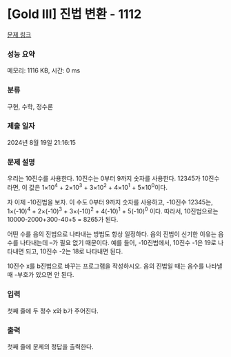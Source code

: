 # [Gold III] 진법 변환 - 1112 

[문제 링크](https://www.acmicpc.net/problem/1112) 

### 성능 요약

메모리: 1116 KB, 시간: 0 ms

### 분류

구현, 수학, 정수론

### 제출 일자

2024년 8월 19일 21:16:15

### 문제 설명

<p>우리는 10진수를 사용한다. 10진수는 0부터 9까지 숫자를 사용한다. 12345가 10진수라면, 이 값은 1×10<sup>4</sup> + 2×10<sup>3</sup> + 3×10<sup>2</sup> + 4×10<sup>1</sup> + 5×10<sup>0</sup>이다.</p>

<p>자 이제 -10진법을 보자. 이 수도 0부터 9까지 숫자를 사용하고, -10진수 12345는, 1×(-10)<sup>4</sup> + 2×(-10)<sup>3</sup> + 3×(-10)<sup>2</sup> + 4(-10)<sup>1</sup> + 5(-10)<sup>0</sup> 이다. 따라서, 10진법으로는 10000-2000+300-40+5 = 8265가 된다.</p>

<p>어떤 수를 음의 진법으로 나타내는 방법도 항상 일정하다. 음의 진법이 신기한 이유는 음수를 나타내는데 –가 필요 없기 때문이다. 예를 들어, -10진법에서, 10진수 -1은 19로 나타내면 되고, 10진수 -2는 18로 나타내면 된다.</p>

<p>10진수 x를 b진법으로 바꾸는 프로그램을 작성하시오. 음의 진법일 때는 음수를 나타낼 때 -부호가 있으면 안 된다.</p>

### 입력 

 <p>첫째 줄에 두 정수 x와 b가 주어진다.</p>

### 출력 

 <p>첫째 줄에 문제의 정답을 출력한다.</p>

